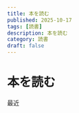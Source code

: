 ```yaml
--- 
title: 本を読む
published: 2025-10-17
tags: [読書]
description: 本を読む
category: 読書
draft: false
---
```


# 本を読む

最近
